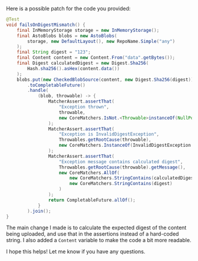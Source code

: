 Here is a possible patch for the code you provided:
```java
@Test
void failsOnDigestMismatch() {
    final InMemoryStorage storage = new InMemoryStorage();
    final AstoBlobs blobs = new AstoBlobs(
        storage, new DefaultLayout(), new RepoName.Simple("any")
    );
    final String digest = "123";
    final Content content = new Content.From("data".getBytes());
    final Digest calculatedDigest = new Digest.Sha256(
        Hash.sha256().asHex(content.data())
    );
    blobs.put(new CheckedBlobSource(content, new Digest.Sha256(digest)))
        .toCompletableFuture()
        .handle(
            (blob, throwable) -> {
                MatcherAssert.assertThat(
                    "Exception thrown",
                    throwable,
                    new CoreMatchers.IsNot.<Throwable>instanceOf(NullPointerException.class)
                );
                MatcherAssert.assertThat(
                    "Exception is InvalidDigestException",
                    Throwables.getRootCause(throwable),
                    new CoreMatchers.InstanceOf(InvalidDigestException.class)
                );
                MatcherAssert.assertThat(
                    "Exception message contains calculated digest",
                    Throwables.getRootCause(throwable).getMessage(),
                    new CoreMatchers.AllOf(
                        new CoreMatchers.StringContains(calculatedDigest.asString()),
                        new CoreMatchers.StringContains(digest)
                    )
                );
                return CompletableFuture.allOf();
            }
        ).join();
}
```
The main change I made is to calculate the expected digest of the content being uploaded, and use that in the assertions instead of a hard-coded string. I also added a `Content` variable to make the code a bit more readable.

I hope this helps! Let me know if you have any questions.